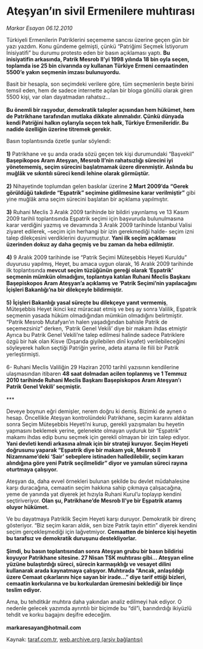 # Ateşyan’ın sivil Ermenilere muhtırası

*Markar Esayan 06.12.2010*

<div class="yazi"><p>Türkiyeli Ermenilerin Patriklerini seçememe sancısı üzerine geçen gün bir yazı yazdım. Konu gündeme gelmişti, çünkü “Patriğimi Seçmek İstiyorum İnisiyatifi” bu durumu protesto eden bir basın açıklaması yaptı. <b>Bu inisiyatifin arkasında, Patrik Mesrob II’yi 1998 yılında 18 bin oyla seçen, toplamda ise 25 bin civarında oy kullanan Türkiye Ermeni cemaatinden 5500’e yakın seçmenin imzası bulunuyordu.</b> </p>
<p>Basit bir hesapla, son seçimdeki verilere göre, tüm seçmenlerin beşte birini temsil eden, hem de sadece internette açılan bir bloga gönüllü olarak giren 5500 kişi, var olan dayatmadan rahatsız...<br/><br/><b>Bu önemli bir raşyodur, demokratik talepler açısından hem hükümet, hem de Patrikhane tarafından mutlaka dikkate alınmalıdır. Çünkü dünyada kendi Patriğini halkın oylarıyla seçen tek halk, Türkiye Ermenileridir. Bu nadide özelliğin üzerine titremek gerekir. </b></p>
<p>Basın toplantısında özetle şunlar söylendi:<br/><br/><b>1)</b> Patrikhane ve şu anda orada sözü geçen tek kişi durumundaki “Başvekil” <b>Başepikopos Aram Ateşyan, Mesrob II’nin rahatsızlığı sürecini iyi yönetememiş, seçim sürecini başlatmamak üzere direnmiştir. Aslında bu muğlâk ve sıkıntılı süreci kendi lehine olarak görmüştür.<br/><br/></b><b>2)</b> Nihayetinde toplumdan gelen baskılar üzerine <b>2 Mart 2009’da</b> <b>“Gerek görüldüğü takdirde “Eşpatrik” seçimine gidilmesine karar verilmiştir”</b> gibi yine muğlâk ama seçim sürecini başlatan bir açıklama yapılmıştır.<br/><br/><b>3)</b> Ruhani Meclis 3 Aralık 2009 tarihinde bir bildiri yayınlamış ve 13 Kasım 2009 tarihli toplantısında Eşpatrik seçimi için başvuruda bulunulmasına karar verdiğini yazmış ve devamında 3 Aralık 2009 tarihinde İstanbul Valisi ziyaret edilerek, –seçim için herhangi bir izin gerekmediği halde- seçim izni talep dilekçesini verdiklerini duyurmuştur. <b>Yani ilk seçim açıklaması üzerinden dokuz ay daha geçmiş ve bu zaman da heba edilmiştir.<br/><br/></b><b>4)</b> 9 Aralık 2009 tarihinde ise “Patrik Seçimi Müteşebbis Heyeti Kuruldu” duyurusu yapılmış, Heyet, bu amaca uygun olarak, 16 Aralık 2009 tarihinde ilk toplantısında <b>mevcut seçim tüzüğünün gereği olarak ‘Eşpatrik’ seçmenin mümkün olmadığını, toplantıya katılan Ruhani Meclis Başkanı Başepiskopos Aram Ateşyan’a açıklamış ve ‘Patrik Seçimi’nin yapılacağını İçişleri Bakanlığı’na bir dilekçeyle bildirmiştir.</b> <br/><br/><b>5)</b> <b>İçişleri Bakanlığı yasal süreçte bu dilekçeye yanıt vermemiş</b>, Müteşebbis Heyet ikinci kez müracaat etmiş ve beş ay sonra Valilik, Eşpatrik seçmenin yasada hüküm olmadığından mümkün olmadığını belirtmiştir. “Patrik Mesrob Mutafyan’ın halen yaşadığından bahisle Patrik de seçemezsiniz” derken, ‘Patrik Genel Vekili’ diye bir makam ihdas etmiştir Ayrıca bu Patrik Genel Vekili’ne talep edilmesi halinde sadece Patriklere özgü bir hak olan Kisve (Dışarıda giyilebilen dinî kıyafet) verilebileceğini söyleyerek halkın seçtiği Patriğin yerine, adeta atama ile fiili bir Patrik yerleştirmişti.<br/><br/>6- Ruhani Meclis Valiliğin 29 Haziran 2010 tarihli yazısının kendilerine ulaşmasından itibaren <b>48 saat dolmadan acilen toplanmış ve 1 Temmuz 2010 tarihinde Ruhani Meclis Başkanı Başepiskopos Aram Ateşyan’ı Patrik Genel Vekili’ seçmiştir.<br/><br/></b>***</p>
<p>Deveye boynun eğri demişler, nerem doğru ki demiş. Bizimki de aynen o hesap. Öncellikle Ateşyan kontrolündeki Patrikhane, seçim kararını aldıktan sonra Seçim Müteşebbis Heyeti’ni kurup, gerekli yazışmaları bu heyetin yapmasını beklemek yerine, gelenekte olmayan uyduruk bir “Eşpatrik” makamı ihdas edip bunu seçmek için gerekli olmayan bir izin talep ediyor. <b>Yani devleti kendi arkasına almak için bir strateji kuruyor. Seçim Heyeti doğrusunu yaparak “Eşpatrik diye bir makam yok, Mesrob II Nizamname’deki ‘Sair’ sebeplere istinaden halledilebilir, seçim kararı alındığına göre yeni Patrik seçilmelidir” diyor ve yamulan süreci rayına oturtmaya çalışıyor.</b></p>
<p>Ateşyan da, daha evvel örnekleri bulunan şekilde bu devlet müdahalesine karşı duracağına, cemaatin seçim hakkına sahip çıkmaya çalışacağına, yeme de yanında yat diyerek jet hızıyla Ruhani Kurul’u toplayıp kendini seçtiriveriyor. <b>Olan şu, Patrikhane’de Mesrob II’ye bir Eşpatrik atamış oluyor hükümet.</b></p>
<p>Ve bu dayatmaya Patriklik Seçim Heyeti karşı duruyor. Demokratik bir direnç gösteriyor. “Biz seçim kararı aldık, sen bize Patrik tayin ettin” diyerek kendini seçim gerçekleşmediği için lağvetmiyor. <b>Cemaatten de binlerce kişi heyetin bu tarafsız ve demokratik duruşunu destekliyorlar.<br/><br/></b><b>Şimdi, bu basın toplantısından sonra Ateşyan grubu bir basın bildirisi koyuyor Patrikhane sitesine. 27 Nisan TSK muhtırası gibi... Ateşyan eline yüzüne bulaştırdığı süreci, sürecin karmaşıklığı ve vesayet dilini kullanarak arada kaynatmaya çalışıyor. Muhtırada “Ancak, anlaşıldığı üzere Cemaat çıkarlarını hiçe sayan bir irade...” diye tarif ettiği bizleri, cemaatin korkularına ve bu korkulardan üremesini beklediği bir linçe teslim ediyor. </b></p>
<p>Ama, bu tehditkâr muhtıra daha yakından analiz edilmeyi hak ediyor. O nedenle gelecek yazımda ayrıntılı bir biçimde bu “dil”i, barındırdığı ikiyüzlü tehdit ve korku bagajını deşifre edeceğim.<br/><br/><b>markaresayan@hotmail.com</b></p></div>

Kaynak: [taraf.com.tr](m), [web.archive.org (arşiv bağlantısı)](http://web.archive.org/web/20101209082810/http://taraf.com.tr:80/markar-esayan/makale-atesyan-in-sivil-ermenilere-muhtirasi.htm)
